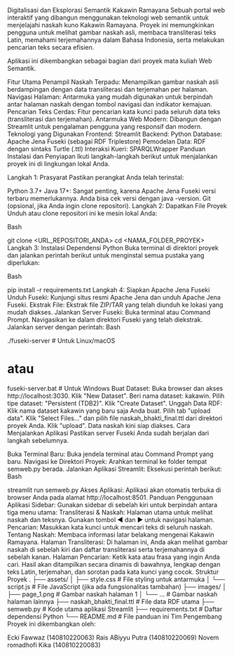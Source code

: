 Digitalisasi dan Eksplorasi Semantik Kakawin Ramayana
Sebuah portal web interaktif yang dibangun menggunakan teknologi web semantik untuk menjelajahi naskah kuno Kakawin Ramayana. Proyek ini memungkinkan pengguna untuk melihat gambar naskah asli, membaca transliterasi teks Latin, memahami terjemahannya dalam Bahasa Indonesia, serta melakukan pencarian teks secara efisien.

Aplikasi ini dikembangkan sebagai bagian dari proyek mata kuliah Web Semantik.

Fitur Utama
Penampil Naskah Terpadu: Menampilkan gambar naskah asli berdampingan dengan data transliterasi dan terjemahan per halaman.
Navigasi Halaman: Antarmuka yang mudah digunakan untuk berpindah antar halaman naskah dengan tombol navigasi dan indikator kemajuan.
Pencarian Teks Cerdas: Fitur pencarian kata kunci pada seluruh data teks (transliterasi dan terjemahan).
Antarmuka Web Modern: Dibangun dengan Streamlit untuk pengalaman pengguna yang responsif dan modern.
Teknologi yang Digunakan
Frontend: Streamlit 
Backend: Python
Database: Apache Jena Fuseki (sebagai RDF Triplestore)
Pemodelan Data: RDF dengan sintaks Turtle (.ttl)
Interaksi Kueri: SPARQLWrapper
Panduan Instalasi dan Penyiapan
Ikuti langkah-langkah berikut untuk menjalankan proyek ini di lingkungan lokal Anda.

Langkah 1: Prasyarat
Pastikan perangkat Anda telah terinstal:

Python 3.7+ 
Java 17+: Sangat penting, karena Apache Jena Fuseki versi terbaru memerlukannya. Anda bisa cek versi dengan java -version.
Git (opsional, jika Anda ingin clone repositori).
Langkah 2: Dapatkan File Proyek
Unduh atau clone repositori ini ke mesin lokal Anda:

Bash

git clone <URL_REPOSITORI_ANDA>
cd <NAMA_FOLDER_PROYEK>
Langkah 3: Instalasi Dependensi Python
Buka terminal di direktori proyek dan jalankan perintah berikut untuk menginstal semua pustaka yang diperlukan:

Bash

pip install -r requirements.txt
Langkah 4: Siapkan Apache Jena Fuseki
Unduh Fuseki: Kunjungi situs resmi Apache Jena dan unduh Apache Jena Fuseki.
Ekstrak File: Ekstrak file ZIP/TAR yang telah diunduh ke lokasi yang mudah diakses.
Jalankan Server Fuseki:
Buka terminal atau Command Prompt.
Navigasikan ke dalam direktori Fuseki yang telah diekstrak.
Jalankan server dengan perintah:
Bash

./fuseki-server # Untuk Linux/macOS
# atau
fuseki-server.bat # Untuk Windows
Buat Dataset:
Buka browser dan akses http://localhost:3030.
Klik "New Dataset".
Beri nama dataset: kakawin.
Pilih tipe dataset: "Persistent (TDB2)".
Klik "Create Dataset".
Unggah Data RDF:
Klik nama dataset kakawin yang baru saja Anda buat.
Pilih tab "upload data".
Klik "Select Files..." dan pilih file naskah_bhakti_final.ttl dari direktori proyek Anda.
Klik "upload". Data naskah kini siap diakses.
Cara Menjalankan Aplikasi
Pastikan server Fuseki Anda sudah berjalan dari langkah sebelumnya.

Buka Terminal Baru: Buka jendela terminal atau Command Prompt yang baru.
Navigasi ke Direktori Proyek: Arahkan terminal ke folder tempat semweb.py berada.
Jalankan Aplikasi Streamlit: Eksekusi perintah berikut:
Bash

streamlit run semweb.py
Akses Aplikasi: Aplikasi akan otomatis terbuka di browser Anda pada alamat http://localhost:8501.
Panduan Penggunaan Aplikasi
Sidebar: Gunakan sidebar di sebelah kiri untuk berpindah antara tiga menu utama:
Transliterasi & Naskah: Halaman utama untuk melihat naskah dan teksnya. Gunakan tombol ◀ dan ▶ untuk navigasi halaman.
Pencarian: Masukkan kata kunci untuk mencari teks di seluruh naskah.
Tentang Naskah: Membaca informasi latar belakang mengenai Kakawin Ramayana.
Halaman Transliterasi: Di halaman ini, Anda akan melihat gambar naskah di sebelah kiri dan daftar transliterasi serta terjemahannya di sebelah kanan.
Halaman Pencarian: Ketik kata atau frasa yang ingin Anda cari. Hasil akan ditampilkan secara dinamis di bawahnya, lengkap dengan teks Latin, terjemahan, dan sorotan pada kata kunci yang cocok.
Struktur Proyek
.
├── assets/
│   ├── style.css         # File styling untuk antarmuka
│   └── script.js         # File JavaScript (jika ada fungsionalitas tambahan)
├── images/
│   ├── page_1.png        # Gambar naskah halaman 1
│   └── ...               # Gambar naskah halaman lainnya
├── naskah_bhakti_final.ttl # File data RDF utama
├── semweb.py               # Kode utama aplikasi Streamlit
├── requirements.txt      # Daftar dependensi Python
└── README.md             # File panduan ini
Tim Pengembang
Proyek ini dikembangkan oleh:

Ecki Fawwaz (140810220063) 
Rais ABiyyu Putra (140810220069) 
Novem romadhofi Kika (140810220083)
